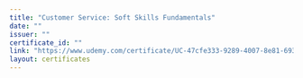 ```yaml
---
title: "Customer Service: Soft Skills Fundamentals"
date: ""
issuer: ""
certificate_id: ""
link: "https://www.udemy.com/certificate/UC-47cfe333-9289-4007-8e81-69323ae9e8ec/"
layout: certificates
---
```

